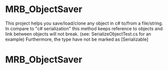 # MRB_ObjectSaver
This project helps you save/load/clone any object in c# to/from a file/string.
In compare to "c# serialization" this method keeps reference to objects and link between objects will not break. (see: SerializeObjectTest.cs for an example)
Furthermore, the type have not be marked as [Serializable]

# MRB_ObjectSaver
